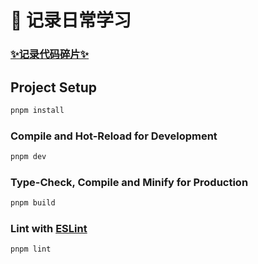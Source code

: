 # 🎊 记录日常学习

### [✨️记录代码碎片✨️](https://github.com/Chang-Chen/day-day-up/blob/main/document/README.md)

## Project Setup

```sh
pnpm install
```

### Compile and Hot-Reload for Development

```sh
pnpm dev
```

### Type-Check, Compile and Minify for Production

```sh
pnpm build
```

### Lint with [ESLint](https://eslint.org/)

```sh
pnpm lint
```
